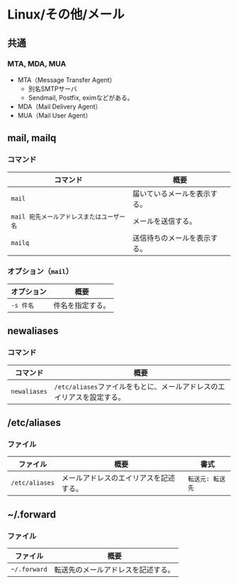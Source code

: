 # Linux/その他/メール

## 共通

### MTA, MDA, MUA

- MTA（Message Transfer Agent）
  - 別名SMTPサーバ
  - Sendmail, Postfix, eximなどがある。
- MDA（Mail Delivery Agent）
- MUA（Mail User Agent）

## mail, mailq

### コマンド

| コマンド                                  | 概要                         |
| ----------------------------------------- | ---------------------------- |
| `mail`                                    | 届いているメールを表示する。 |
| `mail 宛先メールアドレスまたはユーザー名` | メールを送信する。           |
| `mailq`                                   | 送信待ちのメールを表示する。 |

### オプション（`mail`）

| オプション | 概要             |
| ---------- | ---------------- |
| `-s 件名`  | 件名を指定する。 |

## newaliases

### コマンド

|コマンド|概要|
|---|---|
|`newaliases`|`/etc/aliases`ファイルをもとに、メールアドレスのエイリアスを設定する。|

## /etc/aliases

### ファイル

| ファイル       | 概要                                   | 書式             |
| -------------- | -------------------------------------- | ---------------- |
| `/etc/aliases` | メールアドレスのエイリアスを記述する。 | `転送元: 転送先` |

## ~/.forward

### ファイル

| ファイル     | 概要                               |
| ------------ | ---------------------------------- |
| `~/.forward` | 転送先のメールアドレスを記述する。 |
